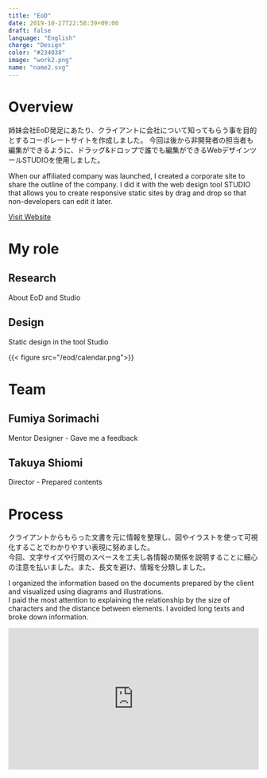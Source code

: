 ```yaml
---
title: "EoD"
date: 2019-10-27T22:58:39+09:00
draft: false
language: "English"
charge: "Design"
color: "#234038"
image: "work2.png"
name: "name2.svg"
---
```



# Overview

姉妹会社EoD発足にあたり、クライアントに会社について知ってもらう事を目的とするコーポレートサイトを作成しました。
今回は後から非開発者の担当者も編集ができるように、ドラッグ&ドロップで誰でも編集ができるWebデザインツールSTUDIOを使用しました。

When our affiliated company was launched, I created a corporate site to share the outline of the company. I did it with the web design tool STUDIO that allows you to create responsive static sites by drag and drop so that non-developers can edit it later.

<a class="visit" href="https://e-od.co.jp/" target="_brank">Visit Website</a>

# My role
## Research
About EoD and Studio
## Design
Static design in the tool Studio

{{< figure src="/eod/calendar.png">}}


# Team

## Fumiya Sorimachi
Mentor Designer - Gave me a feedback
## Takuya Shiomi
Director - Prepared contents


# Process

クライアントからもらった文書を元に情報を整理し、図やイラストを使って可視化することでわかりやすい表現に努めました。<br>
今回、文字サイズや行間のスペースを工夫し各情報の関係を説明することに細心の注意を払いました。また、長文を避け、情報を分類しました。

I organized the information based on the documents prepared by the client and visualized using diagrams and illustrations.<br>
I paid the most attention to explaining the relationship by the size of characters and the distance between elements. I avoided long texts and broke down information.

<div class="vimeo" style="padding:56.25% 0 0 0;position:relative;"><iframe src="https://player.vimeo.com/video/379406216?loop=1&title=0&byline=0&portrait=0" style="position:absolute;top:0;left:0;width:100%;height:100%;" frameborder="0" allow="autoplay; fullscreen" allowfullscreen></iframe></div><script src="https://player.vimeo.com/api/player.js"></script>